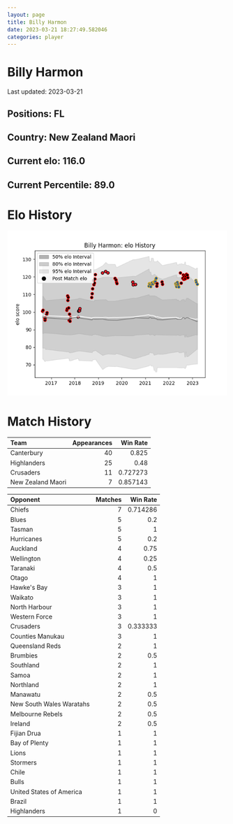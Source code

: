 ```yaml
---  
layout: page  
title: Billy Harmon  
date: 2023-03-21 18:27:49.582046  
categories: player  
---
```

# Billy Harmon


Last updated: 2023-03-21
## Positions: FL

## Country: New Zealand Maori

## Current elo: 116.0

## Current Percentile: 89.0

# Elo History


![elo history](history_BillyHarmon.png)
# Match History


| Team              |   Appearances |   Win Rate |
|:------------------|--------------:|-----------:|
| Canterbury        |            40 |   0.825    |
| Highlanders       |            25 |   0.48     |
| Crusaders         |            11 |   0.727273 |
| New Zealand Maori |             7 |   0.857143 |

| Opponent                 |   Matches |   Win Rate |
|:-------------------------|----------:|-----------:|
| Chiefs                   |         7 |   0.714286 |
| Blues                    |         5 |   0.2      |
| Tasman                   |         5 |   1        |
| Hurricanes               |         5 |   0.2      |
| Auckland                 |         4 |   0.75     |
| Wellington               |         4 |   0.25     |
| Taranaki                 |         4 |   0.5      |
| Otago                    |         4 |   1        |
| Hawke's Bay              |         3 |   1        |
| Waikato                  |         3 |   1        |
| North Harbour            |         3 |   1        |
| Western Force            |         3 |   1        |
| Crusaders                |         3 |   0.333333 |
| Counties Manukau         |         3 |   1        |
| Queensland Reds          |         2 |   1        |
| Brumbies                 |         2 |   0.5      |
| Southland                |         2 |   1        |
| Samoa                    |         2 |   1        |
| Northland                |         2 |   1        |
| Manawatu                 |         2 |   0.5      |
| New South Wales Waratahs |         2 |   0.5      |
| Melbourne Rebels         |         2 |   0.5      |
| Ireland                  |         2 |   0.5      |
| Fijian Drua              |         1 |   1        |
| Bay of Plenty            |         1 |   1        |
| Lions                    |         1 |   1        |
| Stormers                 |         1 |   1        |
| Chile                    |         1 |   1        |
| Bulls                    |         1 |   1        |
| United States of America |         1 |   1        |
| Brazil                   |         1 |   1        |
| Highlanders              |         1 |   0        |